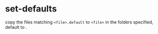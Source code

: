 # set-defaults

copy the files matching `<file>.default` to `<file>` in the folders specified, default to .

